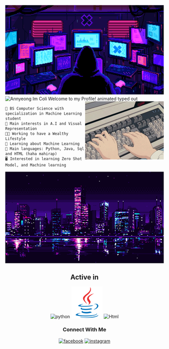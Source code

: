 <img align="center" src="Gif/hey.gif" width=1000px /> 
<img src="https://readme-typing-svg.demolab.com?font=Operator+Mono&size=37&duration=2800&pause=2000&color=FFC0CB&center=true&vCenter=true&width=940&height=50&lines=+Annyeong%2C+Im+Coli+Welcome+to+my+Profile!" align="middle" alt="Annyeong Im Coli Welcome to my Profile! animated typed out">

<img align="right" src="Gif/aesthetic-typing.gif" width="250" title="Get to Know Me!" /> 

```
🏫 BS Computer Science with specialization in Machine Learning student 
🔎 Main interests in A.I and Visual Representation
🧑‍💻 Working to have a Wealthy Lifestyle
🌱 Learning about Machine Learning 
🌟 Main languages: Python, Java, Sql and HTML (haha mahirap)
🖥️ Interested in learning Zero Shot Model, and Machine learning  
```

<p align="center"> 
  <img src="Gif/city.gif" width="850px" title="Yey!"/> 
</p>


<div class="row" align="center">
  <h2> <strong> Active in </strong></h2>
  <p align="center">
    <img alt="python" src="https://i.giphy.com/media/LMt9638dO8dftAjtco/200.webp" width="100" title="python">
   <img  alt="java" src="https://raw.githubusercontent.com/devicons/devicon/master/icons/java/java-original.svg" width="100" title="java">
   <img alt="Html" src="https://cdn.jsdelivr.net/gh/devicons/devicon@latest/icons/html5/html5-original.svg" width="100" title="html">

    
    
  <section>
  
   <h3 align="center"> <strong> Connect With Me </strong></h3>

  [<img align="center" src="https://raw.githubusercontent.com/rahuldkjain/github-profile-readme-generator/master/src/images/icons/Social/facebook.svg" width="50" title="facebook">](https://www.facebook.com/share/1fGd1Fm99KYDt2Rw/?mibextid=LQQJ4d)
  [<img align="center" src="https://raw.githubusercontent.com/rahuldkjain/github-profile-readme-generator/master/src/images/icons/Social/instagram.svg" width="50" title="instagram">](https://www.instagram.com/colecoli_)
</section>
  
<br></br>
<br></br>

 
